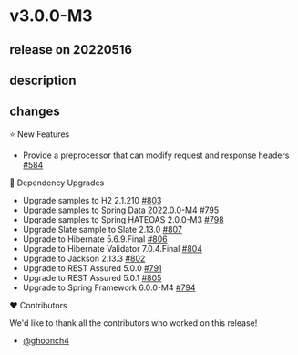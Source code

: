 # v3.0.0-M3

## release on 20220516

## description

## changes

⭐ New Features

* Provide a preprocessor that can modify request and response headers <a href="https://github.com/spring-projects/spring-restdocs/pull/584" data-hovercard-type="pull_request" data-hovercard-url="/spring-projects/spring-restdocs/pull/584/hovercard">#584</a>

🔨 Dependency Upgrades

* Upgrade samples to H2 2.1.210 <a href="https://github.com/spring-projects/spring-restdocs/issues/803" data-hovercard-type="issue" data-hovercard-url="/spring-projects/spring-restdocs/issues/803/hovercard">#803</a>
* Upgrade samples to Spring Data 2022.0.0-M4 <a href="https://github.com/spring-projects/spring-restdocs/issues/795" data-hovercard-type="issue" data-hovercard-url="/spring-projects/spring-restdocs/issues/795/hovercard">#795</a>
* Upgrade samples to Spring HATEOAS 2.0.0-M3 <a href="https://github.com/spring-projects/spring-restdocs/issues/798" data-hovercard-type="issue" data-hovercard-url="/spring-projects/spring-restdocs/issues/798/hovercard">#798</a>
* Upgrade Slate sample to Slate 2.13.0 <a href="https://github.com/spring-projects/spring-restdocs/issues/807" data-hovercard-type="issue" data-hovercard-url="/spring-projects/spring-restdocs/issues/807/hovercard">#807</a>
* Upgrade to Hibernate 5.6.9.Final <a href="https://github.com/spring-projects/spring-restdocs/issues/806" data-hovercard-type="issue" data-hovercard-url="/spring-projects/spring-restdocs/issues/806/hovercard">#806</a>
* Upgrade to Hibernate Validator 7.0.4.Final <a href="https://github.com/spring-projects/spring-restdocs/issues/804" data-hovercard-type="issue" data-hovercard-url="/spring-projects/spring-restdocs/issues/804/hovercard">#804</a>
* Upgrade to Jackson 2.13.3 <a href="https://github.com/spring-projects/spring-restdocs/issues/802" data-hovercard-type="issue" data-hovercard-url="/spring-projects/spring-restdocs/issues/802/hovercard">#802</a>
* Upgrade to REST Assured 5.0.0 <a href="https://github.com/spring-projects/spring-restdocs/issues/791" data-hovercard-type="issue" data-hovercard-url="/spring-projects/spring-restdocs/issues/791/hovercard">#791</a>
* Upgrade to REST Assured 5.0.1 <a href="https://github.com/spring-projects/spring-restdocs/issues/805" data-hovercard-type="issue" data-hovercard-url="/spring-projects/spring-restdocs/issues/805/hovercard">#805</a>
* Upgrade to Spring Framework 6.0.0-M4 <a href="https://github.com/spring-projects/spring-restdocs/issues/794" data-hovercard-type="issue" data-hovercard-url="/spring-projects/spring-restdocs/issues/794/hovercard">#794</a>

❤️ Contributors

We'd like to thank all the contributors who worked on this release!

* <a href="https://github.com/ghoonch4">@ghoonch4</a>


